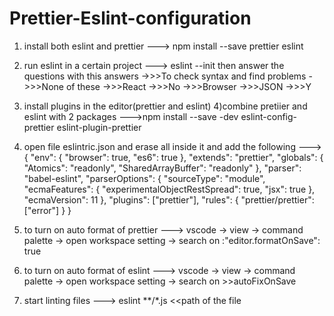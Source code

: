 # Prettier-Eslint-configuration

1) install both eslint and prettier
    ---> npm install --save prettier eslint
2) run eslint in a certain project 
    ---> eslint --init 
then answer the questions with this answers 
->>>To check syntax and find problems
->>>None of these
->>>React
->>>No
->>>Browser
->>>JSON
->>>Y
3) install plugins in the editor(prettier and eslint)
4)combine pretiier and eslint with 2 packages 
    --->npm install --save -dev eslint-config-prettier eslint-plugin-prettier 
5) open file eslintric.json and erase all inside it and add the following --->
         {
  "env": {
    "browser": true,
    "es6": true
  },
  "extends": "prettier",
  "globals": {
    "Atomics": "readonly",
    "SharedArrayBuffer": "readonly"
  },
  "parser": "babel-eslint",
  "parserOptions": {
    "sourceType": "module",
    "ecmaFeatures": {
      "experimentalObjectRestSpread": true,
      "jsx": true
    },
    "ecmaVersion": 11
  },
  "plugins": ["prettier"],
  "rules": {
    "prettier/prettier": ["error"]
  }
}

6) to turn on auto format of prettier --->
      vscode -> view -> command palette -> open workspace setting -> search on :"editor.formatOnSave": true
7) to turn on auto format of eslint ---> 
 vscode -> view -> command palette -> open workspace setting -> search on >>autoFixOnSave
8) start linting files --->
     eslint **/*.js <<path of the file



